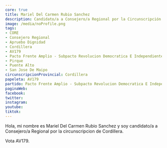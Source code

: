 ```yaml
---
core: true
title: Mariel Del Carmen Rubio Sanchez
description: Candidato/a a Consejero/a Regional por la Circunscripción de Cordillera
image: /media/noProfile.png
tags:
- CORE
- Consejero Regional
- Apruebo Dignidad
- Cordillera
- AV179
- Pacto Frente Amplio - Subpacto Revolucion Democratica E Independientes - Convergencia Social
- Pirque
- Puente Alto
- San Jose De Maipo
circunscripcionProvincial: Cordillera
papeleta: AV179
partido: Pacto Frente Amplio - Subpacto Revolucion Democratica E Independientes - Convergencia Social
paginaWeb:
facebook:
twitter:
instagram:
youtube:
tiktok:
---
```

Hola, mi nombre es Mariel Del Carmen Rubio Sanchez y soy candidato/a a Consejero/a Regional por la circunscripcion de Cordillera.

Vota AV179.